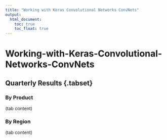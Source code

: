```yaml
---
title: "Working with Keras Convolutional Networks ConvNets"
output:
  html_document:
    toc: true
    toc_float: true
---
```


# Working-with-Keras-Convolutional-Networks-ConvNets

## Quarterly Results {.tabset}

### By Product

(tab content)

### By Region

(tab content)